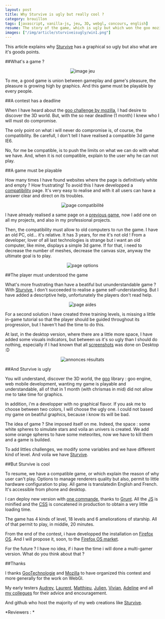 ```yaml
---
layout: post
title: Why Sturvive is ugly but really cool ?
category: brouillon
tags: [javascript, vanilla-js, jeu, 3D, webgl, concours, english]
resume: The story of the game, which is ugly but which won the goo mozilla contest.
images: ["/img/article/sturviveisugly/win1.png"]
---
```

This article explains why [Sturvive](http://manland.github.io/sturvive/) has a graphical so ugly but also what are it's goods points.

##What's a game ?

<center>
<img title="image jeu" src="/img/article/sturviveisugly/chartGame.png">
</center>

To me, a good game is union between gameplay and game's pleasure, the pleasure is growing high by graphics. And this game must be playable by every people.

##A contest has a deadline

When I have heard about the [goo challenge by mozilla](https://blog.mozilla.org/blog/2013/12/05/unleash-the-game-creator-in-you-by-entering-our-holiday-gaming-competition/), I had desire to discover the 3D world. But, with the so near deadline (1 month) I knew who I will must do compromise.

The only point on what i will never do compromise is, of course, the compatibility. Be carefull, I don't tell I have realised a compatible 3d game IE6. 

No, for me be compatible, is to push the limits on what we can do with what we have. And, when it is not compatible, explain to the user why he can not play.

##A game must be playable

How many times I have found websites where the page is definitively white and empty ? How frustrating! To avoid this I have developped a [compatibility](https://github.com/manland/sturvive/blob/master/app/src/util/CompatibilityUtil.js) page. It's very easy to realise and with it all users can have a answer clear and direct on its troubles.

<center>
<img title="page compatibilité" src="/img/article/sturviveisugly/compatibilityEn.png">
</center>

I have already realised a same page on a [previous game](http://froggies.github.io/game-off-2013/#en), now I add one on all my projects, and also in my professional projects.

Then, the compatibility must allow to old computers to run the game. I have an old PC, old... it's relative. It has 3 years, for me it's not old ! From a developer, lover of all last technologies is strange but i want an old computer, like mine, displays a simple 3d game. If for that, i need to decrease the number of meshes, decrease the canvas size, anyway the ultimate goal is to play.

<center>
<img title="page options" src="/img/article/sturviveisugly/optionEn.png">
</center>

##The player must understood the game

What's more frustrating than have a beatiful but ununderstandable game ? With [Sturvive](http://manland.github.io/sturvive/), I don't succeeded to realise a game self-understanding. But I have added a descriptive help, unfortunately the players don't read help.

<center>
<img title="page aides" src="/img/article/sturviveisugly/aideEn.png">
</center>

For a second solution i have created three training levels, is missing a little in-game tutorial so that the player should be guided throughout its progression, but I haven't had the time to do this.

At last, in the desktop version, where there are a little more space, I have added some visuals indicators, but between us it's so ugly than I should do nothing, especially if I had known that all [screenshots](http://blog.gootechnologies.com/post/75475795798/the-winners-of-the-mozilla-goo-game-creator) was done on Desktop :D

<center>
<img title="annonces résultats" src="/img/article/sturviveisugly/win.png">
</center>

##And Sturvive is ugly

You will understand, discover the 3D world, the [goo](www.gootechnologies.com) library : goo engine, web mobile development, wanting my game is playable and understandable, all of that in 1 month (with chrismas in mid) did not allow me to take time for graphics.

In addition, i'm a developper with no graphical flavor. If you ask me to choose between two colors, I will choose the ugly one. I could not based my game on beatiful graphics, because i know its will be bad.

The idea of game ? She imposed itself on me. Indeed, the space : some white spheres to simulate stars and voila an univers is created. We add some orange spheres to have some meteorites, now we have to kill them and a game is builded.

To add littles challenges, we modify some variables and we have different kind of level. And voila we have [Sturvive](http://manland.github.io/sturvive/).

##But Sturvive is cool

To resume, we have a compatible game, or which explain the reason of why user can't play. 
Options to manage renderers quality but also, permit to little hardware configuration to play.
All game is translatedin English and French.
It's accessible from phone and desktop.

I can deploy new version with [one commande](https://github.com/manland/sturvive/blob/master/Gruntfile.js#L205), thanks to [Grunt](http://gruntjs.com/). All the [JS](https://github.com/manland/sturvive/blob/gh-pages/Sturvive-0.0.1.js) is minified and the [CSS](https://github.com/manland/sturvive/blob/gh-pages/stylesheet/Sturvive-0.0.1.css) is concatened in production to obtain a very little loading time.

The game has 4 kinds of level, 18 levels and 6 ameliorations of starship. All of that permit to play, in middle, 20 minutes.

From the end of the contest, i have developped the installation on [Firefox OS](http://www.mozilla.org/fr/firefox/os/). And I will propose it, soon, to the [Firefox OS market](https://marketplace.firefox.com).

For the future ? I have no idea, if i have the time i will done a multi-gamer version. What do you think about that ?

##Thanks

I thanks [GooTechnologie](www.gootechnologies.com) and [Mozilla](http://www.mozilla.org/) to have organized this contest and more generally for the work on WebGl.

My early testers [Audrey](https://twitter.com/udr3y/), [Laurent](https://twitter.com/_LaurentDufour), [Matthieu](https://twitter.com/Mattrio23), [Julien](https://twitter.com/studiodev), [Vivian](https://twitter.com/vp3n), [Adeline](https://twitter.com/adedib/) and all [my collegues](http://itkweb.github.io/site-h-day/equipe.html) for their advice and encouragement.

And github who host the majority of my web creations like [Sturvive](http://manland.github.io/sturvive/).

*Reviewers : *